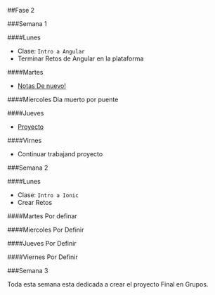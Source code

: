 ##Fase 2

###Semana 1

####Lunes
- Clase: `Intro a Angular`
- Terminar Retos de Angular en la plataforma

####Martes
- [Notas De nuevo!](../Angular/notes-again!)

####Miercoles
Dia muerto por puente

####Jueves
- [Proyecto](../Angular/proyecto)

####Virnes
- Continuar trabajand proyecto



###Semana 2

####Lunes
- Clase: `Intro a Ionic`
- Crear Retos

####Martes
Por definar

####Miercoles
Por Definir

####Jueves
Por Definir


####Viernes
Por Definir


###Semana 3

Toda esta semana esta dedicada a crear el proyecto Final en Grupos.


